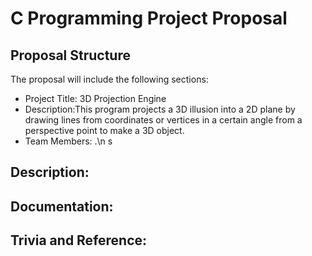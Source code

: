 # C Programming Project Proposal

## Proposal Structure
The proposal will include the following sections:
* Project Title: 3D Projection Engine 
* Description:This program projects a 3D illusion into a 2D plane by drawing lines from  coordinates or vertices in a certain angle from a perspective point to make a 3D object.
* Team Members: .\n s

## Description:

## Documentation:

## Trivia and Reference:
